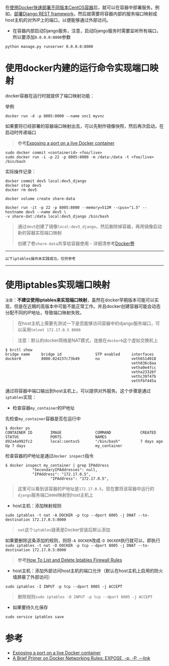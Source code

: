 在[使用Docker快速部署不同版本CentOS容器](virtual/docker/using_docker/docker_run_centos_container.md)后，就可以在容器中部署服务。例如，[部署Django REST framework](../../../develop/python/django/rest_framework/django_rest_framework_quickstart)，然后就需要将容器内部的服务端口映射成host主机的对外IP上的端口，以便能够通过外部访问。

* 在容器内部启动Django服务，注意，启动Django服务时需要监听所有端口，所以要添加`0.0.0.0:8000`参数

```
python manage.py runserver 0.0.0.0:8000
```

# 使用docker内建的运行命令实现端口映射

docker容器在运行时就提供了端口映射功能：

举例

```
docker run -d -p 8005:8000 --name vnc1 myvnc
```

如果要将已经部署的容器端口映射出去，可以先制作镜像快照，然后再次启动，在启动时传递端口

> 参考[Exposing a port on a live Docker container](https://stackoverflow.com/questions/19897743/exposing-a-port-on-a-live-docker-container)

```
sudo docker commit <containerid> <foo/live>
sudo docker run -i -p 22 -p 8005:8000 -m /data:/data -t <foo/live> /bin/bash
```

实际操作记录：

```
docker commit dev5 local:dev5_django
docker stop dev5
docker rm dev5

docker volume create share-data

docker run -it -p 22 -p 8005:8000 --memory=512M --cpus="1.5" --hostname dev5 --name dev5 \
-v share-dat:/data local:dev5_django /bin/bash
```

> 通过`dev5`创建了镜像`local:dev5_django`，然后删除掉容器，再用镜像启动新的容器实现端口映射
>
> 创建了卷`share-data`共享给容器使用 - 详细清参考[Docker卷](docker_volume)

----

`以下iptables操作未实践成功，仅供参考`

----

# 使用iptables实现端口映射

`注意`：**不建议使用iptables来实现端口映射**，虽然在docker早期版本可能可以实现，但是在近期的高版本中可能不能正常工作。并且docker创建容器可能会动态分配不同的IP地址，导致端口映射失败。

> 在host主机上需要先测试一下是否能够访问容器中的django服务端口，可以采用`telnet 172.17.0.5 8000`

> 注意：默认的docker网络是NAT模式，连接在`docker0`这个虚拟交换机上

```
$ brctl show
bridge name     bridge id               STP enabled     interfaces
docker0         8000.024237c73b49       no              veth651d018
                                                        veth836c8aa
                                                        vetha0e4fcc
                                                        vetha23326f
                                                        vethc39f47b
                                                        vethfbf445a
```

通过将容器中端口输出到host主机上，可以提供对外服务。这个步骤是通过`iptables`实现：

* 检查容器`my_container`的IP地址

先检查`my_container`容器是否在运行中

```
$ docker ps
CONTAINER ID        IMAGE               COMMAND             CREATED             STATUS              PORTS               NAMES
d92a4a992fc2        local:centos5       "/bin/bash"         7 days ago          Up 7 days                               my_container
```

检查容器的IP地址是通过`docker inspect`指令

```
$ docker inspect my_container | grep IPAddress
            "SecondaryIPAddresses": null,
            "IPAddress": "172.17.0.5",
                    "IPAddress": "172.17.0.5",
```

> 这里可以看到该容器的IP地址是`172.17.0.5`，现在要将该容器中运行的`django`服务端口`8000`映射到host主机上

* host主机：添加映射规则

```
sudo iptables -t nat -A DOCKER -p tcp --dport 8005 -j DNAT --to-destination 172.17.0.5:8000
```

> `nat`这个`iptables`链表是Docker安装后默认添加

如果要删除这条添加的规则，则将`-A DOCKER`改成`-D DOCKER`执行就可以，即执行`sudo iptables -t nat -D DOCKER -p tcp --dport 8005 -j DNAT --to-destination 172.17.0.5:8000`

> 参考[How To List and Delete Iptables Firewall Rules](https://www.digitalocean.com/community/tutorials/how-to-list-and-delete-iptables-firewall-rules)

* host主机：添加外部访问host主机的端口允许（默认在host主机上启用的防火墙屏蔽了外部访问）

```
sudo iptables -I INPUT -p tcp --dport 8005 -j ACCEPT
```

> 删除规则`sudo iptables -D INPUT -p tcp --dport 8005 -j ACCEPT`

* 如果要持久化保存

```
sudo service iptables save
```

# 参考

* [Exposing a port on a live Docker container](https://stackoverflow.com/questions/19897743/exposing-a-port-on-a-live-docker-container)
* [A Brief Primer on Docker Networking Rules: EXPOSE, -p, -P, --link](https://www.ctl.io/developers/blog/post/docker-networking-rules/)